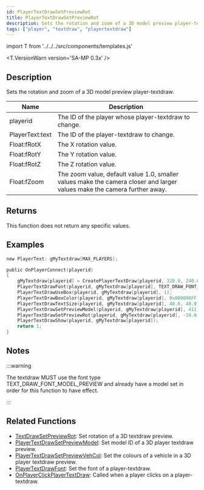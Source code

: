 ```yaml
---
id: PlayerTextDrawSetPreviewRot
title: PlayerTextDrawSetPreviewRot
description: Sets the rotation and zoom of a 3D model preview player-textdraw.
tags: ["player", "textdraw", "playertextdraw"]
---
```


import T from '../../../src/components/templates.js'

<T.VersionWarn version='SA-MP 0.3x' />

## Description

Sets the rotation and zoom of a 3D model preview player-textdraw.

| Name            | Description                                                                                                              |
| --------------- | ------------------------------------------------------------------------------------------------------------------------ |
| playerid        | The ID of the player whose player-textdraw to change.                                                                    |
| PlayerText:text | The ID of the player-textdraw to change.                                                                                 |
| Float:fRotX     | The X rotation value.                                                                                                    |
| Float:fRotY     | The Y rotation value.                                                                                                    |
| Float:fRotZ     | The Z rotation value.                                                                                                    |
| Float:fZoom     | The zoom value, default value 1.0, smaller values make the camera closer and larger values make the camera further away. |

## Returns

This function does not return any specific values.

## Examples

```c
new PlayerText: gMyTextdraw[MAX_PLAYERS];

public OnPlayerConnect(playerid)
{
    gMyTextdraw[playerid] = CreatePlayerTextDraw(playerid, 320.0, 240.0, "_");
    PlayerTextDrawFont(playerid, gMyTextdraw[playerid], TEXT_DRAW_FONT_MODEL_PREVIEW);
    PlayerTextDrawUseBox(playerid, gMyTextdraw[playerid], 1);
    PlayerTextDrawBoxColor(playerid, gMyTextdraw[playerid], 0x000000FF);
    PlayerTextDrawTextSize(playerid, gMyTextdraw[playerid], 40.0, 40.0);
    PlayerTextDrawSetPreviewModel(playerid, gMyTextdraw[playerid], 411);
    PlayerTextDrawSetPreviewRot(playerid, gMyTextdraw[playerid], -10.0, 0.0, -20.0, 1.0);
    PlayerTextDrawShow(playerid, gMyTextdraw[playerid]);
    return 1;
}
```

## Notes

:::warning

The textdraw MUST use the font type TEXT_DRAW_FONT_MODEL_PREVIEW and already have a model set in order for this function to have effect.

:::

## Related Functions

- [TextDrawSetPreviewRot](TextDrawSetPreviewRot.md): Set rotation of a 3D textdraw preview.
- [PlayerTextDrawSetPreviewModel](PlayerTextDrawSetPreviewModel.md): Set model ID of a 3D player textdraw preview.
- [PlayerTextDrawSetPreviewVehCol](PlayerTextDrawSetPreviewVehCol.md): Set the colours of a vehicle in a 3D player textdraw preview.
- [PlayerTextDrawFont](PlayerTextDrawFont.md): Set the font of a player-textdraw.
- [OnPlayerClickPlayerTextDraw](../callbacks/OnPlayerClickPlayerTextDraw.md): Called when a player clicks on a player-textdraw.
